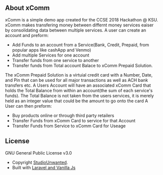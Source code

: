 
## About xComm

xComm is a simple  demo app created for the CCSE 2018 Hackathon @ KSU. xComm makes transfering money between differnt money services eaiser by consolidating data between multiple services. A user can create an account and preform:

- Add Funds to an account from a Service(Bank, Credit, Prepaid, from popular apps like cashApp and Venmo)
- Add multiple Services for one account
- Transfer funds from one service to another
- Transfer funds from Total account Balace to xComm Prepaid Solution.

The xComm Prepaid Solution is a virtuial credit card with a Number, Date, and Pin that can be used for all major transactions as well as ACH bank transfers etc.
A Users Account will have an associated  xComm Card that holds the Total Balance from within an account(the sum of each service's funds). The Total Balance is not taken from the users services, it is merely held as an integer value that could be the amount to go onto the card
A User can then preform:

- Buy products online or through third party retailers
- Transfer Funds from xComm Card to service for that Account
- Transfer Funds from Service to xComm Card for Useage





## License

GNU General Public License v3.0
- Copyright [StudioUnwanted](http://uwanted.kr).
- Built with [Laravel and Vanilla Js](https://laravel.com)

